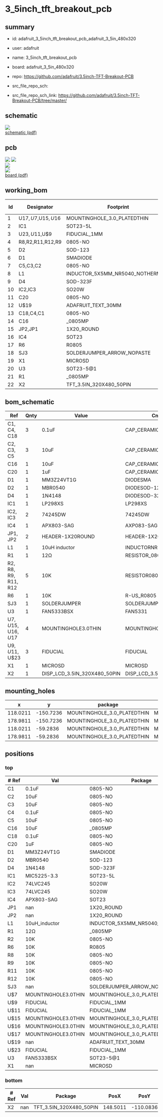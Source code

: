 # 3_5inch_tft_breakout_pcb
 
## summary 
* id: adafruit_3_5inch_tft_breakout_pcb_adafruit_3_5in_480x320
* user: adafruit
* name: 3_5inch_tft_breakout_pcb
* board: adafruit_3_5in_480x320
* repo: https://github.com/adafruit/3.5inch-TFT-Breakout-PCB



* src_file_repo_sch: 
* src_file_repo_sch_link: https://github.com/adafruit/3.5inch-TFT-Breakout-PCB/tree/master/

## schematic  
![](working_schematic_600.png)  
[schematic (pdf)](working_schematic.pdf)  

## pcb  
![](working_3d_600.png) 
![](working_3d_front_600.png)  
![](working_3d_back_600.png)  
![](working_600.png)  
[board (pdf)](working.pdf)  

## working_bom
| Id | Designator | Footprint | Quantity | Designation | Supplier and ref |  | None | 
| --- | --- | --- | --- | --- | --- | --- | --- | 
| 1 | U$17,U$7,U$15,U$16 | MOUNTINGHOLE_3.0_PLATEDTHIN | 4 | MOUNTINGHOLE3.0THIN |  |  | [''] | 
| 2 | IC1 | SOT23-5L | 1 | MIC5225-3.3 |  |  | [''] | 
| 3 | U$23,U$11,U$9 | FIDUCIAL_1MM | 3 | FIDUCIAL |  |  | [''] | 
| 4 | R8,R2,R11,R12,R9 | 0805-NO | 5 | 10K |  |  | [''] | 
| 5 | D2 | SOD-123 | 1 | MBR0540 |  |  | [''] | 
| 6 | D1 | SMADIODE | 1 | MM3Z24VT1G |  |  | [''] | 
| 7 | C5,C3,C2 | 0805-NO | 3 | 10uF |  |  | [''] | 
| 8 | L1 | INDUCTOR_5X5MM_NR5040_NOTHERMALS | 1 | 10uH inductor |  |  | [''] | 
| 9 | D4 | SOD-323F | 1 | 1N4148 |  |  | [''] | 
| 10 | IC2,IC3 | SO20W | 2 | 74LVC245 |  |  | [''] | 
| 11 | C20 | 0805-NO | 1 | 1uF |  |  | [''] | 
| 12 | U$19 | ADAFRUIT_TEXT_30MM | 1 |  |  |  | [''] | 
| 13 | C18,C4,C1 | 0805-NO | 3 | 0.1uF |  |  | [''] | 
| 14 | C16 | _0805MP | 1 | 10uF |  |  | [''] | 
| 15 | JP2,JP1 | 1X20_ROUND | 2 |  |  |  | [''] | 
| 16 | IC4 | SOT23 | 1 | APX803-SAG |  |  | [''] | 
| 17 | R6 | R0805 | 1 | 10K |  |  | [''] | 
| 18 | SJ3 | SOLDERJUMPER_ARROW_NOPASTE | 1 |  |  |  | [''] | 
| 19 | X1 | MICROSD | 1 |  |  |  | [''] | 
| 20 | U3 | SOT23-5@1 | 1 | FAN5333BSX |  |  | [''] | 
| 21 | R1 | _0805MP | 1 | 12Ω |  |  | [''] | 
| 22 | X2 | TFT_3.5IN_320X480_50PIN | 1 |  |  |  | [''] | 


## bom_schematic
| Ref | Qnty | Value | Cmp name | Footprint | Description | Vendor | DNP | 
| --- | --- | --- | --- | --- | --- | --- | --- | 
| C1, C4, C18 | 3 | 0.1uF | CAP_CERAMIC0805-NOOUTLINE | working:0805-NO |  |  |  | 
| C2, C3, C5 | 3 | 10uF | CAP_CERAMIC0805-NOOUTLINE | working:0805-NO |  |  |  | 
| C16 | 1 | 10uF | CAP_CERAMIC_0805MP | working:_0805MP |  |  |  | 
| C20 | 1 | 1uF | CAP_CERAMIC0805-NOOUTLINE | working:0805-NO |  |  |  | 
| D1 | 1 | MM3Z24VT1G | DIODESMA | working:SMADIODE |  |  |  | 
| D2 | 1 | MBR0540 | DIODESOD-123 | working:SOD-123 |  |  |  | 
| D4 | 1 | 1N4148 | DIODESOD-323F | working:SOD-323F |  |  |  | 
| IC1 | 1 | LP298XS | LP298XS | working:SOT23-5L |  |  |  | 
| IC2, IC3 | 2 | 74245DW | 74245DW | working:SO20W |  |  |  | 
| IC4 | 1 | APX803-SAG | AXP083-SAG | working:SOT23 |  |  |  | 
| JP1, JP2 | 2 | HEADER-1X20ROUND | HEADER-1X20ROUND | working:1X20_ROUND |  |  |  | 
| L1 | 1 | 10uH inductor | INDUCTORNR5040 | working:INDUCTOR_5X5MM_NR5040_NOTHERMALS |  |  |  | 
| R1 | 1 | 12Ω | RESISTOR_0805MP | working:_0805MP |  |  |  | 
| R2, R8, R9, R11, R12 | 5 | 10K | RESISTOR0805_NOOUTLINE | working:0805-NO |  |  |  | 
| R6 | 1 | 10K | R-US_R0805 | working:R0805 |  |  |  | 
| SJ3 | 1 | SOLDERJUMPER | SOLDERJUMPER | working:SOLDERJUMPER_ARROW_NOPASTE |  |  |  | 
| U3 | 1 | FAN5333BSX | FAN5331 | working:SOT23-5@1 |  |  |  | 
| U$7, U$15, U$16, U$17 | 4 | MOUNTINGHOLE3.0THIN | MOUNTINGHOLE3.0THIN | working:MOUNTINGHOLE_3.0_PLATEDTHIN |  |  |  | 
| U$9, U$11, U$23 | 3 | FIDUCIAL | FIDUCIAL | working:FIDUCIAL_1MM |  |  |  | 
| X1 | 1 | MICROSD | MICROSD | working:MICROSD |  |  |  | 
| X2 | 1 | DISP_LCD_3.5IN_320X480_50PIN | DISP_LCD_3.5IN_320X480_50PIN | working:TFT_3.5IN_320X480_50PIN |  |  |  | 


## mounting_holes
| x | y | package | value | ref | size | 
| --- | --- | --- | --- | --- | --- | 
| 118.0211 | -150.7236 | MOUNTINGHOLE_3.0_PLATEDTHIN | MOUNTINGHOLE3.0THIN | U$7 | m3 | 
| 178.9811 | -150.7236 | MOUNTINGHOLE_3.0_PLATEDTHIN | MOUNTINGHOLE3.0THIN | U$15 | m3 | 
| 118.0211 | -59.2836 | MOUNTINGHOLE_3.0_PLATEDTHIN | MOUNTINGHOLE3.0THIN | U$16 | m3 | 
| 178.9811 | -59.2836 | MOUNTINGHOLE_3.0_PLATEDTHIN | MOUNTINGHOLE3.0THIN | U$17 | m3 | 


## positions
### top
| # Ref | Val | Package | PosX | PosY | Rot | Side | 
| --- | --- | --- | --- | --- | --- | --- | 
| C1 | 0.1uF | 0805-NO | 128.1811 | -88.8746 | 0.0 | top | 
| C2 | 10uF | 0805-NO | 171.1071 | -141.0716 | 0.0 | top | 
| C3 | 10uF | 0805-NO | 168.0591 | -102.9716 | 0.0 | top | 
| C4 | 0.1uF | 0805-NO | 142.9131 | -111.0996 | 180.0 | top | 
| C5 | 10uF | 0805-NO | 169.8371 | -111.3536 | 180.0 | top | 
| C16 | 10uF | _0805MP | 137.8331 | -94.2086 | 180.0 | top | 
| C18 | 0.1uF | 0805-NO | 137.4521 | -106.0196 | 180.0 | top | 
| C20 | 1uF | 0805-NO | 136.3091 | -111.4806 | 0.0 | top | 
| D1 | MM3Z24VT1G | SMADIODE | 136.8171 | -108.6866 | 0.0 | top | 
| D2 | MBR0540 | SOD-123 | 134.1501 | -103.7336 | 90.0 | top | 
| D4 | 1N4148 | SOD-323F | 144.5641 | -106.9086 | -90.0 | top | 
| IC1 | MIC5225-3.3 | SOT23-5L | 168.0591 | -106.2736 | 0.0 | top | 
| IC2 | 74LVC245 | SO20W | 148.7551 | -91.5416 | 180.0 | top | 
| IC3 | 74LVC245 | SO20W | 163.7411 | -91.7956 | 180.0 | top | 
| IC4 | APX803-SAG | SOT23 | 154.0891 | -100.9396 | 0.0 | top | 
| JP1 | nan | 1X20_ROUND | 148.5011 | -59.7916 | 180.0 | top | 
| JP2 | nan | 1X20_ROUND | 148.5011 | -150.7236 | 180.0 | top | 
| L1 | 10uH_inductor | INDUCTOR_5X5MM_NR5040_NOTHERMALS | 137.3251 | -98.1456 | 180.0 | top | 
| R1 | 12Ω | _0805MP | 141.1351 | -106.0196 | 180.0 | top | 
| R2 | 10K | 0805-NO | 140.3731 | -102.9716 | 90.0 | top | 
| R6 | 10K | R0805 | 156.8831 | -100.1776 | 90.0 | top | 
| R8 | 10K | 0805-NO | 126.2761 | -137.5156 | 90.0 | top | 
| R9 | 10K | 0805-NO | 128.6891 | -138.1506 | 90.0 | top | 
| R11 | 10K | 0805-NO | 131.2291 | -138.1506 | -90.0 | top | 
| R12 | 10K | 0805-NO | 156.2481 | -86.5886 | -90.0 | top | 
| SJ3 | nan | SOLDERJUMPER_ARROW_NOPASTE | 126.1491 | -113.2586 | 0.0 | top | 
| U$7 | MOUNTINGHOLE3.0THIN | MOUNTINGHOLE_3.0_PLATEDTHIN | 118.0211 | -150.7236 | 0.0 | top | 
| U$9 | FIDUCIAL | FIDUCIAL_1MM | 172.1231 | -125.5776 | 0.0 | top | 
| U$11 | FIDUCIAL | FIDUCIAL_1MM | 126.1491 | -69.4436 | 0.0 | top | 
| U$15 | MOUNTINGHOLE3.0THIN | MOUNTINGHOLE_3.0_PLATEDTHIN | 178.9811 | -150.7236 | 0.0 | top | 
| U$16 | MOUNTINGHOLE3.0THIN | MOUNTINGHOLE_3.0_PLATEDTHIN | 118.0211 | -59.2836 | 0.0 | top | 
| U$17 | MOUNTINGHOLE3.0THIN | MOUNTINGHOLE_3.0_PLATEDTHIN | 178.9811 | -59.2836 | 0.0 | top | 
| U$19 | nan | ADAFRUIT_TEXT_30MM | 141.1351 | -84.6836 | 0.0 | top | 
| U$23 | FIDUCIAL | FIDUCIAL_1MM | 132.1181 | -119.3546 | 0.0 | top | 
| U3 | FAN5333BSX | SOT23-5@1 | 137.3251 | -102.9716 | -90.0 | top | 
| X1 | nan | MICROSD | 140.1191 | -72.2376 | -90.0 | top | 

### bottom
| # Ref | Val | Package | PosX | PosY | Rot | Side | 
| --- | --- | --- | --- | --- | --- | --- | 
| X2 | nan | TFT_3.5IN_320X480_50PIN | 148.5011 | -110.0836 | 180.0 | bottom | 

